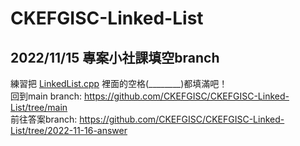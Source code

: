 # CKEFGISC-Linked-List
## 2022/11/15 專案小社課填空branch
練習把 [LinkedList.cpp](src/LinkedList.cpp) 裡面的空格(________)都填滿吧！ <br>
回到main branch: https://github.com/CKEFGISC/CKEFGISC-Linked-List/tree/main <br>
前往答案branch: https://github.com/CKEFGISC/CKEFGISC-Linked-List/tree/2022-11-16-answer <br>
